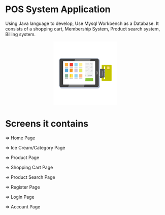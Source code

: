 
# POS System Application
Using Java language to develop, Use Mysql Workbench as a Database. It consists of a shopping cart, Membership System, Product search system, Billing system.
<p align="center">
  <img src="src/Image/Program/pos.png">
<p/>

# Screens it contains
<p> => Home Page <p/>
<p> => Ice Cream/Category Page<p/>
<p> => Product Page  <p/>
<p> => Shopping Cart Page <p/>
<p> => Product Search Page <p/>
<p> => Register Page <p/>
<p> => Login Page <p/>
<p> => Account Page <p/>
